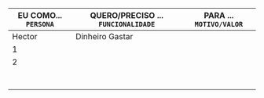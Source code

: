 |EU COMO... `PERSONA`| QUERO/PRECISO ... `FUNCIONALIDADE` |PARA ... `MOTIVO/VALOR`                 |
|--------------------|------------------------------------|----------------------------------------|
|          Hector           |  Dinheiro                            Gastar     |                                            |
| 1 | | |
|2 | | |
| | | |
| | | |
| | | |
| | | |
| | | |
| | | |
| | | |
